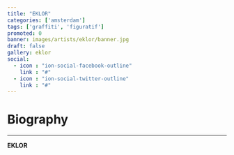 ```yaml
---
title: "EKLOR"
categories: ['amsterdam']
tags: ['graffiti', 'figuratif']
promoted: 0
banner: images/artists/eklor/banner.jpg
draft: false
gallery: eklor
social:
  - icon : "ion-social-facebook-outline"
    link : "#"
  - icon : "ion-social-twitter-outline"
    link : "#"
---
```


# Biography
---

**EKLOR**